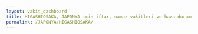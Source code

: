 ```yaml
---
layout: vakit_dashboard
title: HIGASHIOSAKA, JAPONYA için iftar, namaz vakitleri ve hava durumu - ilçe/eyalet seç
permalink: /JAPONYA/HIGASHIOSAKA/
---
```


<script type="text/javascript">
  var GLOBAL_COUNTRY = 'JAPONYA';
  var GLOBAL_CITY = 'HIGASHIOSAKA';
  var GLOBAL_STATE = '';
  var lat = 72;
  var lon = 21;
</script>
